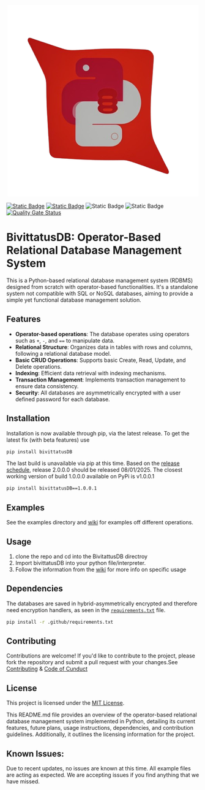 <p align="center">
<img src="./logo.png" />
</p>

[![Static Badge](https://img.shields.io/badge/Version-View-%20green)](./version.txt "1.2.0.3")
[![Static Badge](https://img.shields.io/badge/PIP%20-%20View-blue)](https://pypi.org/project/bivittatusDB/)
![Static Badge](https://img.shields.io/badge/MajorBuild-1.2.0.3-%20green)
![Static Badge](https://img.shields.io/badge/Language%20-%20Python%20(3.x)-blue)
[![Quality Gate Status](https://sonarcloud.io/api/project_badges/measure?project=HarbingerOfFire_bivittatusDB&metric=alert_status)](https://sonarcloud.io/summary/new_code?id=HarbingerOfFire_bivittatusDB)


# BivittatusDB: Operator-Based Relational Database Management System

This is a Python-based relational database management system (RDBMS) designed from scratch with operator-based functionalities. It's a standalone system not compatible with SQL or NoSQL databases, aiming to provide a simple yet functional database management solution.

## Features
- **Operator-based operations**: The database operates using operators such as `+`, `-`, and `==` to manipulate data.
- **Relational Structure**: Organizes data in tables with rows and columns, following a relational database model.
- **Basic CRUD Operations**: Supports basic Create, Read, Update, and Delete operations.
- **Indexing**: Efficient data retrieval with indexing mechanisms.
- **Transaction Management**: Implements transaction management to ensure data consistency.
- **Security**: All databases are asymmetrically encrypted with a user defined password for each database.

## Installation
Installation is now available through pip, via the latest release. To get the latest fix (with beta features) use
```bash
pip install bivittatusDB
```
The last build is unavailable via pip at this time. Based on the [release schedule](https://github.com/HarbingerOfFire/bivittatusDB/wiki/dbed-0001), release 2.0.0.0 should be released 08/01/2025. The closest working version of build 1.0.0.0 available on PyPi is v1.0.0.1
```bash
pip install bivittatusDB==1.0.0.1
```

## Examples
See the examples directory and [wiki](https://github.com/HarbingerOfFire/PYDB/wiki) for examples off different operations.

## Usage
1. clone the repo and cd into the BivitattusDB directroy
2. Import bivittatusDB into your python file/interpreter.
3. Follow the information from the [wiki](https://github.com/HarbingerOfFire/PYDB/wiki) for more info on specific usage

## Dependencies
The databases are saved in hybrid-asymmetrically encrypted and therefore need encryption handlers, as seen in the [`requirements.txt`](.github/requirements.txt) file.
```bash
pip install -r .github/requirements.txt
```

## Contributing
Contributions are welcome! If you'd like to contribute to the project, please fork the repository and submit a pull request with your changes.See [Contributing](.github/CONTRIBUTING.md) & [Code of Cunduct](.github/CODE_OF_CONDUCT.md)

## License
This project is licensed under the [MIT License](.github/LICENSE).

This README.md file provides an overview of the operator-based relational database management system implemented in Python, detailing its current features, future plans, usage instructions, dependencies, and contribution guidelines. Additionally, it outlines the licensing information for the project.

## Known Issues: 
Due to recent updates, no issues are known at this time. All example files are acting as expected. We are accepting issues if you find anything that we have missed.
